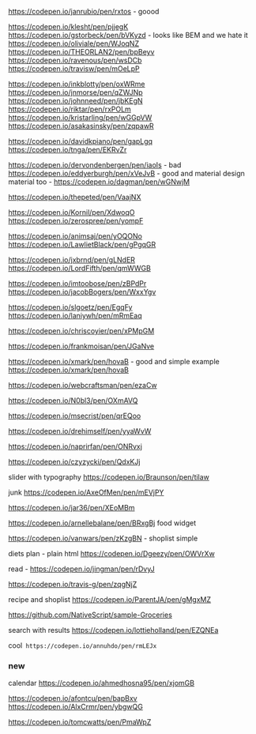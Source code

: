 https://codepen.io/janrubio/pen/rxtos - goood

https://codepen.io/klesht/pen/pjjegK
https://codepen.io/gstorbeck/pen/bVKyzd - looks like BEM and we hate it
https://codepen.io/oliviale/pen/WJoqNZ
https://codepen.io/THEORLAN2/pen/bpBeyv
https://codepen.io/ravenous/pen/wsDCb
https://codepen.io/travisw/pen/mOeLpP

https://codepen.io/inkblotty/pen/oxWRme
https://codepen.io/jnmorse/pen/qZWJNp
https://codepen.io/johnneed/pen/jbKEgN
https://codepen.io/riktar/pen/rxPOLm
https://codepen.io/kristarling/pen/wGGpVW
https://codepen.io/asakasinsky/pen/zqpawR

https://codepen.io/davidkpiano/pen/gapLgq
https://codepen.io/tnga/pen/EKRvZr

https://codepen.io/dervondenbergen/pen/iaoIs - bad
https://codepen.io/eddyerburgh/pen/xVeJvB - good and material design
material too - https://codepen.io/dagman/pen/wGNwjM

https://codepen.io/thepeted/pen/VaajNX

https://codepen.io/Kornil/pen/XdwoqO
https://codepen.io/zerospree/pen/yompF

https://codepen.io/animsaj/pen/yOQONo
https://codepen.io/LawlietBlack/pen/gPgqGR

https://codepen.io/jxbrnd/pen/gLNdER
https://codepen.io/LordFifth/pen/qmWWGB

https://codepen.io/imtoobose/pen/zBPdPr
https://codepen.io/jacobBogers/pen/WxxYgv

https://codepen.io/slgoetz/pen/EgqFy
https://codepen.io/laniywh/pen/mRmEaq


https://codepen.io/chriscoyier/pen/xPMpGM

https://codepen.io/frankmoisan/pen/JGaNve


https://codepen.io/xmark/pen/hovaB - good and simple example
https://codepen.io/xmark/pen/hovaB


https://codepen.io/webcraftsman/pen/ezaCw

https://codepen.io/N0bl3/pen/OXmAVQ

https://codepen.io/msecrist/pen/qrEQoo

https://codepen.io/drehimself/pen/yyaWvW

https://codepen.io/naprirfan/pen/ONRvxj

https://codepen.io/czyzycki/pen/QdxKJj


slider with typography
https://codepen.io/Braunson/pen/tilaw

junk
https://codepen.io/AxeOfMen/pen/mEVjPY


https://codepen.io/jar36/pen/XEoMBm

https://codepen.io/arnellebalane/pen/BRxgBj food widget

https://codepen.io/vanwars/pen/zKzgBN - shoplist simple


diets plan - plain html
https://codepen.io/Dgeezy/pen/OWVrXw

read - https://codepen.io/jingman/pen/rDvyJ

https://codepen.io/travis-g/pen/zqgNjZ

recipe and shoplist
https://codepen.io/ParentJA/pen/gMgxMZ


https://github.com/NativeScript/sample-Groceries

search with results
https://codepen.io/lottieholland/pen/EZQNEa

cool` https://codepen.io/annuhdo/pen/rmLEJx`

### new
calendar
https://codepen.io/ahmedhosna95/pen/xjomGB

https://codepen.io/afontcu/pen/bapBxv
https://codepen.io/AlxCrmr/pen/ybgwQG

https://codepen.io/tomcwatts/pen/PmaWpZ


